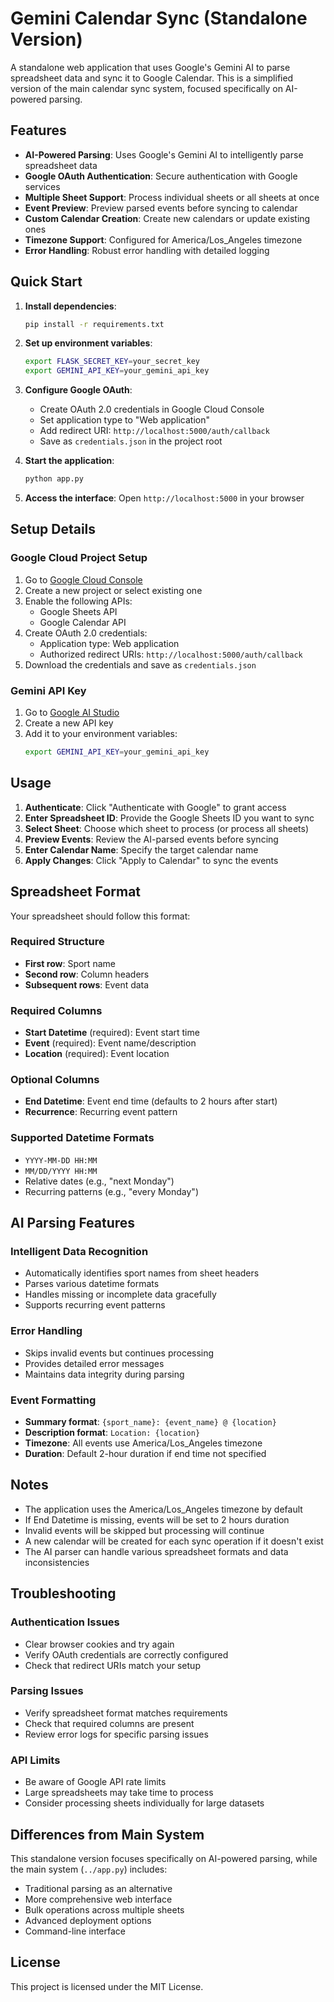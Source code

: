 # Gemini Calendar Sync (Standalone Version)

A standalone web application that uses Google's Gemini AI to parse spreadsheet data and sync it to Google Calendar. This is a simplified version of the main calendar sync system, focused specifically on AI-powered parsing.

## Features

- **AI-Powered Parsing**: Uses Google's Gemini AI to intelligently parse spreadsheet data
- **Google OAuth Authentication**: Secure authentication with Google services
- **Multiple Sheet Support**: Process individual sheets or all sheets at once
- **Event Preview**: Preview parsed events before syncing to calendar
- **Custom Calendar Creation**: Create new calendars or update existing ones
- **Timezone Support**: Configured for America/Los_Angeles timezone
- **Error Handling**: Robust error handling with detailed logging

## Quick Start

1. **Install dependencies**:
   ```bash
   pip install -r requirements.txt
   ```

2. **Set up environment variables**:
   ```bash
   export FLASK_SECRET_KEY=your_secret_key
   export GEMINI_API_KEY=your_gemini_api_key
   ```

3. **Configure Google OAuth**:
   - Create OAuth 2.0 credentials in Google Cloud Console
   - Set application type to "Web application"
   - Add redirect URI: `http://localhost:5000/auth/callback`
   - Save as `credentials.json` in the project root

4. **Start the application**:
   ```bash
   python app.py
   ```

5. **Access the interface**: Open `http://localhost:5000` in your browser

## Setup Details

### Google Cloud Project Setup

1. Go to [Google Cloud Console](https://console.cloud.google.com/)
2. Create a new project or select existing one
3. Enable the following APIs:
   - Google Sheets API
   - Google Calendar API
4. Create OAuth 2.0 credentials:
   - Application type: Web application
   - Authorized redirect URIs: `http://localhost:5000/auth/callback`
5. Download the credentials and save as `credentials.json`

### Gemini API Key

1. Go to [Google AI Studio](https://makersuite.google.com/app/apikey)
2. Create a new API key
3. Add it to your environment variables:
   ```bash
   export GEMINI_API_KEY=your_gemini_api_key
   ```

## Usage

1. **Authenticate**: Click "Authenticate with Google" to grant access
2. **Enter Spreadsheet ID**: Provide the Google Sheets ID you want to sync
3. **Select Sheet**: Choose which sheet to process (or process all sheets)
4. **Preview Events**: Review the AI-parsed events before syncing
5. **Enter Calendar Name**: Specify the target calendar name
6. **Apply Changes**: Click "Apply to Calendar" to sync the events

## Spreadsheet Format

Your spreadsheet should follow this format:

### Required Structure
- **First row**: Sport name
- **Second row**: Column headers
- **Subsequent rows**: Event data

### Required Columns
- **Start Datetime** (required): Event start time
- **Event** (required): Event name/description
- **Location** (required): Event location

### Optional Columns
- **End Datetime**: Event end time (defaults to 2 hours after start)
- **Recurrence**: Recurring event pattern

### Supported Datetime Formats
- `YYYY-MM-DD HH:MM`
- `MM/DD/YYYY HH:MM`
- Relative dates (e.g., "next Monday")
- Recurring patterns (e.g., "every Monday")

## AI Parsing Features

### Intelligent Data Recognition
- Automatically identifies sport names from sheet headers
- Parses various datetime formats
- Handles missing or incomplete data gracefully
- Supports recurring event patterns

### Error Handling
- Skips invalid events but continues processing
- Provides detailed error messages
- Maintains data integrity during parsing

### Event Formatting
- **Summary format**: `{sport_name}: {event_name} @ {location}`
- **Description format**: `Location: {location}`
- **Timezone**: All events use America/Los_Angeles timezone
- **Duration**: Default 2-hour duration if end time not specified

## Notes

- The application uses the America/Los_Angeles timezone by default
- If End Datetime is missing, events will be set to 2 hours duration
- Invalid events will be skipped but processing will continue
- A new calendar will be created for each sync operation if it doesn't exist
- The AI parser can handle various spreadsheet formats and data inconsistencies

## Troubleshooting

### Authentication Issues
- Clear browser cookies and try again
- Verify OAuth credentials are correctly configured
- Check that redirect URIs match your setup

### Parsing Issues
- Verify spreadsheet format matches requirements
- Check that required columns are present
- Review error logs for specific parsing issues

### API Limits
- Be aware of Google API rate limits
- Large spreadsheets may take time to process
- Consider processing sheets individually for large datasets

## Differences from Main System

This standalone version focuses specifically on AI-powered parsing, while the main system (`../app.py`) includes:
- Traditional parsing as an alternative
- More comprehensive web interface
- Bulk operations across multiple sheets
- Advanced deployment options
- Command-line interface

## License

This project is licensed under the MIT License. 